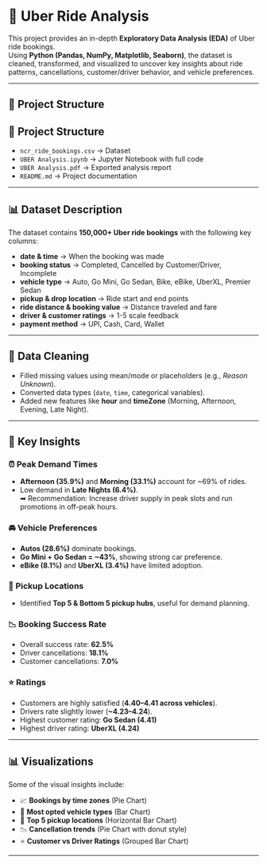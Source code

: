 # 🚖 Uber Ride Analysis

This project provides an in-depth **Exploratory Data Analysis (EDA)** of Uber ride bookings.  
Using **Python (Pandas, NumPy, Matplotlib, Seaborn)**, the dataset is cleaned, transformed, and visualized to uncover key insights about ride patterns, cancellations, customer/driver behavior, and vehicle preferences.

---

## 📂 Project Structure

## 📂 Project Structure  

- `ncr_ride_bookings.csv` → Dataset  
- `UBER Analysis.ipynb` → Jupyter Notebook with full code  
- `UBER Analysis.pdf` → Exported analysis report  
- `README.md` → Project documentation  


---

## 📊 Dataset Description

The dataset contains **150,000+ Uber ride bookings** with the following key columns:

- **date & time** → When the booking was made  
- **booking status** → Completed, Cancelled by Customer/Driver, Incomplete  
- **vehicle type** → Auto, Go Mini, Go Sedan, Bike, eBike, UberXL, Premier Sedan  
- **pickup & drop location** → Ride start and end points  
- **ride distance & booking value** → Distance traveled and fare  
- **driver & customer ratings** → 1-5 scale feedback  
- **payment method** → UPI, Cash, Card, Wallet  

---

## 🧹 Data Cleaning

- Filled missing values using mean/mode or placeholders (e.g., *Reason Unknown*).  
- Converted data types (`date`, `time`, categorical variables).  
- Added new features like **hour** and **timeZone** (Morning, Afternoon, Evening, Late Night).  

---

## 🔎 Key Insights

### ⏰ Peak Demand Times
- **Afternoon (35.9%)** and **Morning (33.1%)** account for ~69% of rides.  
- Low demand in **Late Nights (6.4%)**.  
➡ Recommendation: Increase driver supply in peak slots and run promotions in off-peak hours.  

### 🚘 Vehicle Preferences
- **Autos (28.6%)** dominate bookings.  
- **Go Mini + Go Sedan = ~43%**, showing strong car preference.  
- **eBike (8.1%)** and **UberXL (3.4%)** have limited adoption.  

### 📍 Pickup Locations
- Identified **Top 5 & Bottom 5 pickup hubs**, useful for demand planning.  

### 📉 Booking Success Rate
- Overall success rate: **62.5%**  
- Driver cancellations: **18.1%**  
- Customer cancellations: **7.0%**  

### ⭐ Ratings
- Customers are highly satisfied (**4.40–4.41 across vehicles**).  
- Drivers rate slightly lower (**~4.23–4.24**).  
- Highest customer rating: **Go Sedan (4.41)**  
- Highest driver rating: **UberXL (4.24)**  

---

## 📊 Visualizations

Some of the visual insights include:
- 📈 **Bookings by time zones** (Pie Chart)  
- 🚗 **Most opted vehicle types** (Bar Chart)  
- 📍 **Top 5 pickup locations** (Horizontal Bar Chart)  
- 📉 **Cancellation trends** (Pie Chart with donut style)  
- ⭐ **Customer vs Driver Ratings** (Grouped Bar Chart)  

---

